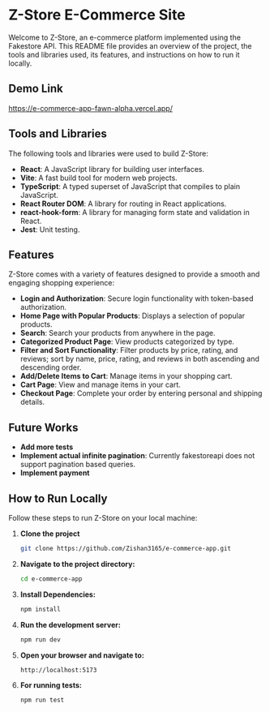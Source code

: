 # Z-Store E-Commerce Site

Welcome to Z-Store, an e-commerce platform implemented using the Fakestore API. This README file provides an overview of the project, the tools and libraries used, its features, and instructions on how to run it locally.

## Demo Link

https://e-commerce-app-fawn-alpha.vercel.app/

## Tools and Libraries

The following tools and libraries were used to build Z-Store:

- **React**: A JavaScript library for building user interfaces.
- **Vite**: A fast build tool for modern web projects.
- **TypeScript**: A typed superset of JavaScript that compiles to plain JavaScript.
- **React Router DOM**: A library for routing in React applications.
- **react-hook-form**: A library for managing form state and validation in React.
- **Jest**: Unit testing.

## Features

Z-Store comes with a variety of features designed to provide a smooth and engaging shopping experience:

- **Login and Authorization**: Secure login functionality with token-based authorization.
- **Home Page with Popular Products**: Displays a selection of popular products.
- **Search**: Search your products from anywhere in the page.
- **Categorized Product Page**: View products categorized by type.
- **Filter and Sort Functionality**: Filter products by price, rating, and reviews; sort by name, price, rating, and reviews in both ascending and descending order.
- **Add/Delete Items to Cart**: Manage items in your shopping cart.
- **Cart Page**: View and manage items in your cart.
- **Checkout Page**: Complete your order by entering personal and shipping details.

## Future Works

- **Add more tests**
- **Implement actual infinite pagination**: Currently fakestoreapi does not support pagination based queries.
- **Implement payment**

## How to Run Locally

Follow these steps to run Z-Store on your local machine:

1. **Clone the project**
   ```sh
   git clone https://github.com/Zishan3165/e-commerce-app.git
   ```
2. **Navigate to the project directory:**
   ```sh
   cd e-commerce-app
   ```
3. **Install Dependencies:**
   ```sh
   npm install
   ```
4. **Run the development server:**
   ```sh
   npm run dev
   ```
5. **Open your browser and navigate to:**
   ```sh
   http://localhost:5173
   ```
6. **For running tests:**
   ```sh
   npm run test
   ```
